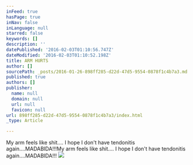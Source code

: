 ```yaml
---
inFeed: true
hasPage: true
inNav: false
inLanguage: null
starred: false
keywords: []
description: ''
datePublished: '2016-02-03T01:10:56.747Z'
dateModified: '2016-02-03T01:10:52.198Z'
title: ARM HURTS
author: []
sourcePath: _posts/2016-01-26-898ff285-d22d-47d5-9554-0878f1c4b7a3.md
published: true
authors: []
publisher:
  name: null
  domain: null
  url: null
  favicon: null
url: 898ff285-d22d-47d5-9554-0878f1c4b7a3/index.html
_type: Article

---
```

My arm feels like shit.... I hope I don't have tendonitis again....MADABIDA!!!My arm feels like shit.... I hope I don't have tendonitis again....MADABIDA!!!
![](https://the-grid-user-content.s3-us-west-2.amazonaws.com/768b0481-64e9-4d5b-8b01-26647a8ec0d0.JPG)